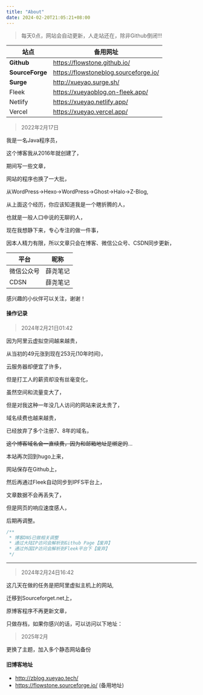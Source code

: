 ```yaml
---
title: "About"
date: 2024-02-20T21:05:21+08:00
---
```

> 每天0点，网站会自动更新，人走站还在，除非Github倒闭!!!

|站点|备用网址|
|--------|------------------|
|**Github**|https://flowstone.github.io/|
|**SourceForge**|https://flowstoneblog.sourceforge.io/|
|**Surge**|http://xueyao.surge.sh/|
|Fleek|https://xueyaoblog.on-fleek.app/|
|Netlify|https://xueyao.netlify.app/|
|Vercel|https://xueyao.vercel.app/|

> 2022年2月17日

我是一名Java程序员，

这个博客我从2016年就创建了，

期间写一些文章，

网站的程序也换了一大批，

从WordPress->Hexo->WordPress->Ghost->Halo->Z-Blog,

从上面这个经历，你应该知道我是一个瞎折腾的人，

也就是一般人口中说的无聊的人，

现在我想静下来，专心专注的做一件事，

因本人精力有限，所以文章只会在博客、微信公众号、CSDN同步更新，


|平台|昵称|
|-------|---------|
|微信公众号|薛尧笔记|
|CDSN|薛尧笔记|


感兴趣的小伙伴可以关注，谢谢！



#### 操作记录 

> 2024年2月21日01:42

因为阿里云虚拟空间越来越贵，

从当初的49元涨到现在253元(10年时间)，

云服务器却便宜了许多，

但是打工人的薪资却没有丝毫变化，

虽然空间和流量变大了，

但是对我这种一年没几人访问的网站来说太贵了，

域名续费也越来越贵，

已经放弃了多个注册7、8年的域名，

~~这个博客域名会一直续费，因为和邮箱地址是绑定的~~...

本站再次回到hugo上来，

网站保存在Github上，

然后再通过Fleek自动同步到IPFS平台上，

文章数据不会再丢失了，

但是网页的响应速度感人，

后期再调整。
``` js
/**
 * 博客DNS已做相关调整
 * 通过大陆IP访问会解析到Github Page【废弃】
 * 通过外国IP访问会解析到Fleek平台下【废弃】
 */
```
---

> 2024年2月24日16:42

这几天在做的任务是把阿里虚拟主机上的网站,

迁移到Sourceforget.net上，

原博客程序不再更新文章，

只做存档，如果你感兴的话，可以访问以下地址：

> 2025年2月

更换了主题，加入多个静态网站备份

#### 旧博客地址  
* http://zblog.xueyao.tech/
* https://flowstone.sourceforge.io/  (备用地址)

